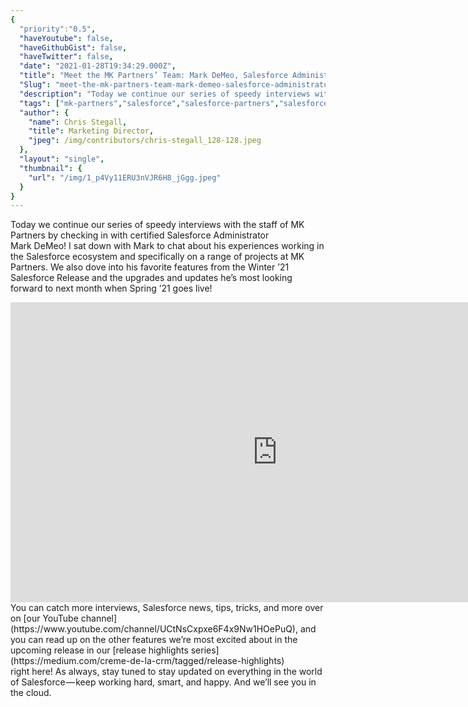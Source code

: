 ```yaml
---
{
  "priority":"0.5",
  "haveYoutube": false,
  "haveGithubGist": false,
  "haveTwitter": false,
  "date": "2021-01-28T19:34:29.000Z",
  "title": "Meet the MK Partners’ Team: Mark DeMeo, Salesforce Administrator",
  "Slug": "meet-the-mk-partners-team-mark-demeo-salesforce-administrator",
  "description": "Today we continue our series of speedy interviews with the staff of MK Partners by checking in with certified Salesforce Administrator Mark DeMeo!.",
  "tags": ["mk-partners","salesforce","salesforce-partners","salesforce-administrator","mkp"],
  "author": {
    "name": Chris Stegall,
    "title": Marketing Director,
    "jpeg": /img/contributors/chris-stegall_128-128.jpeg
  },
  "layout": "single",
  "thumbnail": {
    "url": "/img/1_p4Vy11ERU3nVJR6H8_jGgg.jpeg"
  }
}
---
```

Today we continue our series of speedy interviews with the staff of MK Partners by checking in with certified Salesforce Administrator Mark DeMeo!
I sat down with Mark to chat about his experiences working in the Salesforce ecosystem and specifically on a range of projects at MK Partners. We also dove into his favorite features from the Winter ’21 Salesforce Release and the upgrades and updates he’s most looking forward to next month when Spring ’21 goes live!
<iframe src="https://cdn.embedly.com/widgets/media.html?src=https%3A%2F%2Fwww.youtube.com%2Fembed%2FELGWQiEIHS8%3Ffeature%3Doembed&amp;display_name=YouTube&amp;url=https%3A%2F%2Fwww.youtube.com%2Fwatch%3Fv%3DELGWQiEIHS8&amp;image=https%3A%2F%2Fi.ytimg.com%2Fvi%2FELGWQiEIHS8%2Fhqdefault.jpg&amp;key=a19fcc184b9711e1b4764040d3dc5c07&amp;type=text%2Fhtml&amp;schema=youtube" width="854" height="480" frameborder="0" scrolling="no">[https://medium.com/media/8efd57266195f68dfcaf2f76552c9e13/href](https://medium.com/media/8efd57266195f68dfcaf2f76552c9e13/href)</iframe>You can catch more interviews, Salesforce news, tips, tricks, and more over on [our YouTube channel](https://www.youtube.com/channel/UCtNsCxpxe6F4x9Nw1HOePuQ), and you can read up on the other features we’re most excited about in the upcoming release in our [release highlights series](https://medium.com/creme-de-la-crm/tagged/release-highlights) right here!
As always, stay tuned to stay updated on everything in the world of Salesforce — keep working hard, smart, and happy. And we’ll see you in the cloud.
